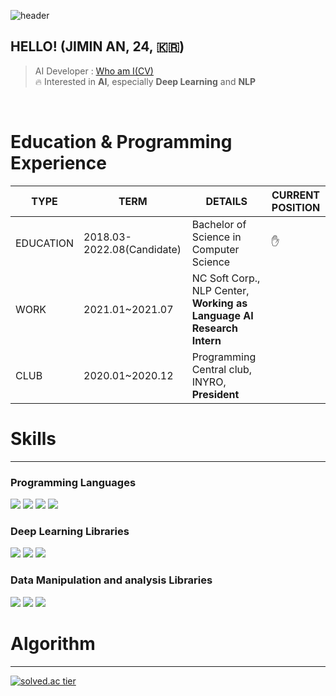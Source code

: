 ![header](https://capsule-render.vercel.app/api?type=slice&color=gradient&text=%20JiminAn%20%20&height=200&fontSize=100)
## HELLO! (JIMIN AN, 24, 🇰🇷)
> AI Developer : [Who am I(CV)](https://codingsmu.tistory.com/m/80)<br>
> 🔥 Interested in **AI**, especially **Deep Learning** and **NLP**<br>
<br>

# Education & Programming Experience
|  TYPE    | TERM     |  DETAILS   |  CURRENT POSITION |
| ---- | ---- | ---- | ---- |
| EDUCATION    |  2018.03-2022.08(Candidate)    |  Bachelor of Science in Computer Science    | ✋ |
| WORK     |   2021.01~2021.07   |  NC Soft Corp., NLP Center, **Working as Language AI Research Intern** | |
| CLUB    |    2020.01~2020.12  | Programming Central club, INYRO, **President**     | |



# Skills
----------------------------
### Programming Languages
<img src="https://img.shields.io/badge/python-fluent-blue"/></a>
<img src="https://img.shields.io/badge/c++-fluent-blue"/></a>
<img src="https://img.shields.io/badge/c-fluent-blue"/></a>
<img src="https://img.shields.io/badge/java-advanced-green"/>

### Deep Learning Libraries
<img src="https://img.shields.io/badge/tensorflow-advanced-green"/></a>
<img src="https://img.shields.io/badge/pytorch-advanced-green"/></a>
<img src="https://img.shields.io/badge/keras-advanced-green"/></a>

### Data Manipulation and analysis Libraries
<img src="https://img.shields.io/badge/Pandas-advanced-green"/></a>
<img src="https://img.shields.io/badge/Numpy-advanced-green"/></a>
<img src="https://img.shields.io/badge/Matplotlib-advanced-green"/></a>

# Algorithm
---------------------------
[![solved.ac tier](http://mazassumnida.wtf/api/v2/generate_badge?boj=als398)](https://solved.ac/als398)









 
